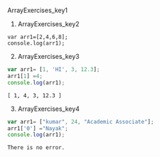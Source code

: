 ArrayExercises_key1


1. ArrayExercises_key2
```solution
var arr1=[2,4,6,8];
console.log(arr1);
```
 
2. ArrayExercises_key3
```javascript
var arr1= [1, 'HI', 3, 12.3];
arr1[1] =4;
console.log(arr1); 
 ```

```solution
[ 1, 4, 3, 12.3 ]
```

3. ArrayExercises_key4
```javascript
var arr1= ["kumar", 24, "Academic Associate"];
arr1['0'] ="Nayak";
console.log(arr1);
```

```solution
There is no error.
```